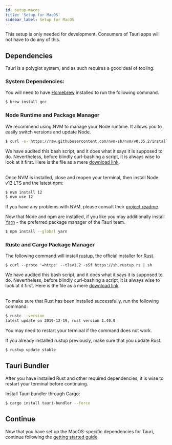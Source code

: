 ```yaml
---
id: setup-macos
title: 'Setup for MacOS'
sidebar_label: Setup for MacOS
---
```


This setup is only needed for development. Consumers of Tauri apps will not have to do any of this.

## Dependencies

Tauri is a polyglot system, and as such requires a good deal of tooling.

### System Dependencies:

You will need to have [Homebrew](https://brew.sh/) installed to run the following command.

```sh
$ brew install gcc
```

### Node Runtime and Package Manager

We recommend using NVM to manage your Node runtime. It allows you to easily switch versions and update Node.

```sh
$ curl -o- https://raw.githubusercontent.com/nvm-sh/nvm/v0.35.2/install.sh | bash
```

<div class="alert alert--info" role="alert">
We have audited this bash script, and it does what it says it is supposed to do. Nevertheless, before blindly curl-bashing a script, it is always wise to look at it first. Here is the file as a mere <a href="https://raw.githubusercontent.com/nvm-sh/nvm/v0.35.2/install.sh" target="_blank">download link</a>.
</div>
<br/>

Once NVM is installed, close and reopen your terminal, then install Node v12 LTS and the latest npm:

```sh
$ nvm install 12
$ nvm use 12
```

If you have any problems with NVM, please consult their [project readme](https://github.com/nvm-sh/nvm).

Now that Node and npm are installed, if you like you may additionally install [Yarn](https://yarnpkg.com/) - the preferred package manager of the Tauri team.

```sh
$ npm install --global yarn
```

### Rustc and Cargo Package Manager

The following command will install [rustup](https://rustup.rs/), the official installer for [Rust](https://www.rust-lang.org/).

```
$ curl --proto '=https' --tlsv1.2 -sSf https://sh.rustup.rs | sh
```

<div class="alert alert--info" role="alert">
We have audited this bash script, and it does what it says it is supposed to do. Nevertheless, before blindly curl-bashing a script, it is always wise to look at it first. Here is the file as a mere <a href="https://sh.rustup.rs" target="_blank">download link</a>.
</div>
<br/>

To make sure that Rust has been installed successfully, run the following command:

```sh
$ rustc --version
latest update on 2019-12-19, rust version 1.40.0
```

You may need to restart your terminal if the command does not work.

If you already installed rustup previously, make sure that you update Rust.

```sh
$ rustup update stable
```

## Tauri Bundler

After you have installed Rust and other required dependencies, it is wise to restart your terminal before continuing.

Install Tauri bundler through Cargo:

```sh
$ cargo install tauri-bundler --force
```

## Continue

Now that you have set up the MacOS-specific dependencies for Tauri, continue following the [getting started guide](intro#initializing-an-app).
